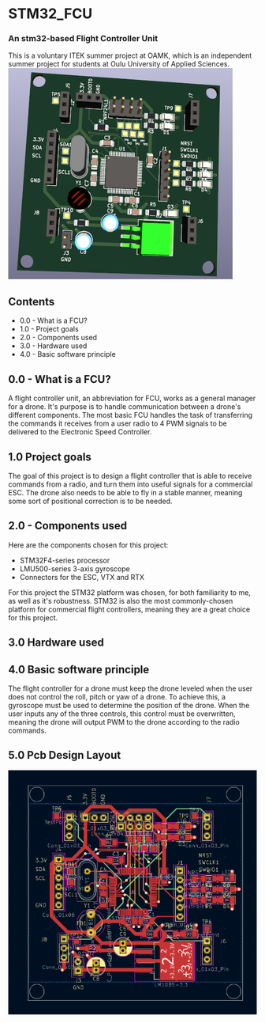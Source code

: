# STM32_FCU
### An stm32-based Flight Controller Unit
This is a voluntary ITEK summer project at OAMK, which is an independent summer project for students at Oulu University of Applied Sciences.
![Image Alt Text](./pictures/Pcb.png)

## Contents
 - 0.0 - What is a FCU?
 - 1.0 - Project goals
 - 2.0 - Components used
 - 3.0 - Hardware used
 - 4.0 - Basic software principle
## 0.0 - What is a FCU?
A flight controller unit, an abbreviation for FCU, works as a general manager for a drone.
It's purpose is to handle communication between a drone's different components. The most basic FCU handles the task of transferring the commands it receives from a user radio to 4 PWM signals to be delivered to the Electronic Speed Controller. 

## 1.0 Project goals
The goal of this project is to design a flight controller that is able to receive commands from a radio, and turn them into useful signals for a commercial ESC. The drone also needs to be able to fly in a stable manner, meaning some sort of positional correction is to be needed.

## 2.0 - Components used
Here are the components chosen for this project:
- STM32F4-series processor
- LMU500-series 3-axis gyroscope
- Connectors for the ESC, VTX and RTX

For this project the STM32 platform was chosen, for both familiarity to me, as well as it's robustness. STM32 is also the most commonly-chosen platform for commercial flight controllers, meaning they are a great choice for this project.

## 3.0 Hardware used

## 4.0 Basic software principle
The flight controller for a drone must keep the drone leveled when the user does not control the roll, pitch or yaw of a drone. To achieve this, a gyroscope must be used to determine the position of the drone. When the user inputs any of the three controls, this control must be overwritten, meaning the drone will output PWM to the drone according to the radio commands.

## 5.0 Pcb Design Layout
![Image Alt Text](./pictures/Pcb_design.png)
